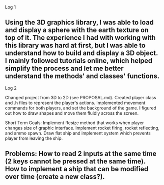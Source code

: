 Log 1

Using the 3D graphics library, I was able to load and display a sphere with the earth texture on top of it. The experience I had with working with this library was
hard at first, but I was able to understand how to build and display a 3D object. I mainly followed tutorials online, which helped simplify the process and
let me better understand the methods' and classes' functions.
--------------------------------------------------------------------------------
Log 2

Changed project from 3D to 2D (see PROPOSAL.md).
Created player class and .h files to represent the player's actions. Implemented movement commands for both players, and set the background of the game.
I figured out how to draw shapes and move them fluidly across the screen.

Short Term Goals:
Implement Resize method that works when player changes size of graphic interface.
Implement rocket firing, rocket reflecting, and ammo spawn.
Draw flat ship and implement system which prevents player from leaving the ship.

Problems:
How to read 2 inputs at the same time (2 keys cannot be pressed at the same time).
How to implement a ship that can be modified over time (create a new class?).
--------------------------------------------------------------------------------